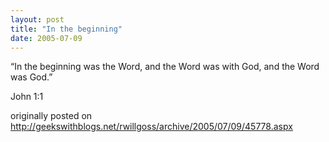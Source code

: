 ```yaml
---
layout: post
title: "In the beginning"
date: 2005-07-09
---
```


“In the beginning was the Word, and the Word was with God, and the Word was God.”

John 1:1

originally posted on http://geekswithblogs.net/rwillgoss/archive/2005/07/09/45778.aspx
